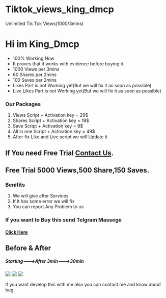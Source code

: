 # Tiktok_views_king_dmcp
Unlimited Tik Tok Views(1000/3mins)

<h1>Hi im King_Dmcp</h1>
  <ul>
    <li>100% Working Now</li>
    <li>It proves that it works with evidence before buying it.</li>
    <li>1000 Views per 3mins</li>
    <li>60 Shares per 2mins</li>
    <li>100 Saves per 2mins</li>
    <li>Likes Part is not Working yet(But we will fix it as soon as possible)</li>
    <li>Live Likes Part is not Working yet(But we will fix it as soon as possible)</li>
  </ul>

<h3>Our Packages</h3>
<ol>
  <li>Views Script + Activation key   = 29$ </li>
  <li>Shares Script + Activation key  = 19$ </li>
  <li>Save Script + Activation key    = 9$ </li>
  <li>All in one Script + Activation key = 49$ </li>
  <li>After fix Like and Live script we will Update it</li>
</ol>

<h2>If You need Free Trial <a href="https://t.me/dmcp_it">Contact Us</a>.</h2>
<h2>Free Trial 5000 Views,500 Share,150 Saves.</h2>

<h3>Benifits</h3>
<ol>
  <li>We will give after Services</li>
  <li>If it has some error we will fix</li>
  <li>You can report Any Problem to us</li>
</ol>
  
<h3>If you want to Buy this send Telgram Massege</h3>
  <h4>
    <a href="https://t.me/dmcp_it">Click Here</a>
  </h4>
<h2>Before & After</h2>
<h5>Starting--->After 3min--->30min</h5>
<img src=https://github.com/Chamodpasin/Tiktok_views_king_dmcp/assets/83210562/4bb6eba2-0212-472e-926b-a5e6c7372ea1> <img src=https://github.com/Chamodpasin/Tiktok_views_king_dmcp/assets/83210562/def1185b-7d3b-42ac-9a1b-8533dea42419> <img src=https://github.com/Chamodpasin/Tiktok_views_king_dmcp/assets/83210562/f9f9ad8a-5c66-4e43-b948-90548b4cff0e>

If you want develop this with me also you can contact me and know about bug.
